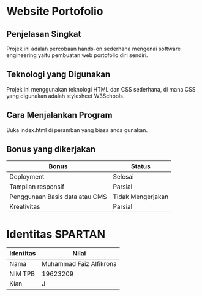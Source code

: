 # Website Portofolio

## Penjelasan Singkat

Projek ini adalah percobaan hands-on sederhana mengenai software engineering yaitu pembuatan web portofolio diri sendiri.

## Teknologi yang Digunakan

Projek ini menggunakan teknologi HTML dan CSS sederhana, di mana CSS yang digunakan adalah stylesheet W3Schools.

## Cara Menjalankan Program

Buka index.html di peramban yang biasa anda gunakan.

## Bonus yang dikerjakan

| Bonus                          | Status            |
| ------------------------------ | ----------------- |
| Deployment                     | Selesai           |
| Tampilan responsif             | Parsial           |
| Penggunaan Basis data atau CMS | Tidak Mengerjakan |
| Kreativitas                    | Parsial           |

# Identitas SPARTAN

| Identitas | Nilai                   |
| --------- | ----------------------- |
| Nama      | Muhammad Faiz Alfikrona |
| NIM TPB   | 19623209                |
| Klan      | J                       |

